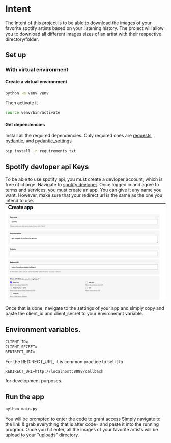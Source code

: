 # Intent

The Intent of this project is to be able to download the images of your favorite spotify artists based on your listening history. The project will allow you to download all different images sizes of an artist with their respective directory/folder.

## Set up

### With virtual environment

#### Create a virtual environment

```bash
python -m venv venv
```

Then activate it

```bash
source venv/bin/activate
```

#### Get dependencies

Install all the required dependencies. Only required ones are [requests](https://requests.readthedocs.io/en/latest/), [pydantic](https://docs.pydantic.dev/latest/), and [pydantic_settings](https://pypi.org/project/pydantic-settings/)

```bash
pip install -r requirements.txt
```

## Spotify devloper api Keys

To be able to use spotify api, you must create a devloper account, which is free of charge.
Navigate to [spotify devloper](https://developer.spotify.com/dashboard). Once logged in and agree to terms and services, you must create an app. You can give it any name you want. However, make sure that your redirect url is the same as the one you intend to use.
![create spotify account](images/create_app.png)

Once that is done, navigate to the settings of your app and simply copy and paste the client_id and client_secret to your environemnt variable.

## Environment variables.

```dosini
CLIENT_ID=
CLIENT_SECRET=
REDIRECT_URI=
```

For the REDIRECT_URL, it is common practice to set it to

```dosini
REDIRECT_URI=http://localhost:8888/callback
```

for development purposes.

## Run the app

```python
python main.py
```

You will be prompted to enter the code to grant access
Simply navigate to the link & grab everything that is after code= and paste it into the running program. Once you hit enter, all the images of your favorite artists will be upload to your "uploads" directory.
